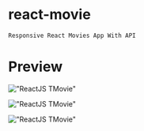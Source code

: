 # react-movie
    Responsive React Movies App With API

# Preview

!["ReactJS TMovie"](https://i.imgur.com/6m34ga5.jpg "ReactJS TMovie")

!["ReactJS TMovie"](https://i.imgur.com/YqDJpHI.jpg "ReactJS TMovie")

!["ReactJS TMovie"](https://i.imgur.com/E1H17u9.png "ReactJS TMovie")
